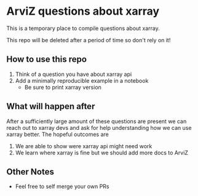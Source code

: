 # ArviZ questions about xarray
This is a temporary place to compile questions about xarray.  

This repo will be deleted after a period of time so don't rely on it!

## How to use this repo
1. Think of a question you have about xarray api
2. Add a minimally reproducible example in a notebook
    * Be sure to print xarray version

## What will happen after
After a sufficiently large amount of these questions are present we can
reach out to xarray devs and ask for help understanding how we can use
xarray better. The hopeful outcomes are
1. We are able to show were xarray api might need work
2. We learn where xarray is fine but we should add more docs to ArviZ

## Other Notes
* Feel free to self merge your own PRs 
